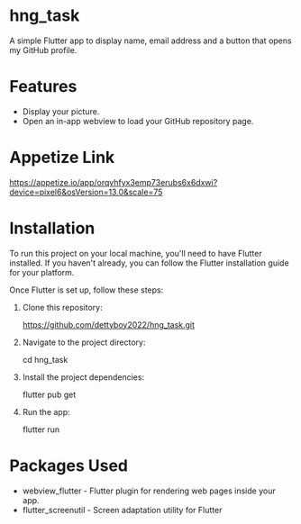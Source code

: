# hng_task
A simple Flutter app to display name, email address and a button that opens my GitHub profile.

# Features
- Display your picture.
- Open an in-app webview to load your GitHub repository page.

# Appetize Link
https://appetize.io/app/orqvhfyx3emp73erubs6x6dxwi?device=pixel6&osVersion=13.0&scale=75

# Installation
To run this project on your local machine, you'll need to have Flutter installed. If you haven't already, you can follow the Flutter installation guide for your platform.

Once Flutter is set up, follow these steps:

1. Clone this repository:

    https://github.com/dettyboy2022/hng_task.git

2. Navigate to the project directory:

    cd hng_task

3. Install the project dependencies:

     flutter pub get

4. Run the app:

     flutter run

# Packages Used
- webview_flutter - Flutter plugin for rendering web pages inside your app.
- flutter_screenutil - Screen adaptation utility for Flutter
